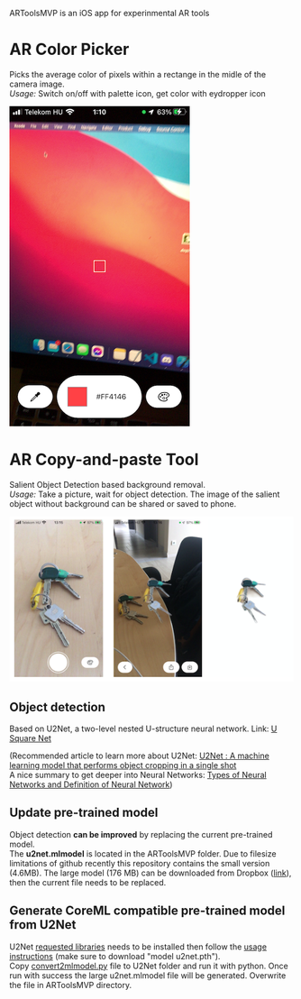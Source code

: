 ARToolsMVP is an iOS app for experinmental AR tools

# AR Color Picker
Picks the average color of pixels within a rectange in the midle of the camera image.  
*Usage:* Switch on/off with palette icon, get color with eydropper icon

![](images/colorpicker.png)

# AR Copy-and-paste Tool
Salient Object Detection based background removal.  
*Usage:* Take a picture, wait for object detection. The image of the salient object without background can be shared or saved to phone.

![](images/remov.png)

## Object detection
Based on U2Net, a two-level nested U-structure neural network. Link: [U Square Net](https://github.com/xuebinqin/U-2-Net)

(Recommended article to learn more about U2Net: [U2Net : A machine learning model that performs object cropping in a single shot](https://medium.com/axinc-ai/u2net-a-machine-learning-model-that-performs-object-cropping-in-a-single-shot-48adfc158483)  
A nice summary to get deeper into Neural Networks: [Types of Neural Networks and Definition of Neural Network](https://www.mygreatlearning.com/blog/types-of-neural-networks/))

## Update pre-trained model
Object detection **can be improved** by replacing the current pre-trained model.  
The **u2net.mlmodel** is located in the ARToolsMVP folder. Due to filesize limitations of github recently this repository contains the small version (4.6MB). The large model (176 MB) can be downloaded from Dropbox ([link](https://www.dropbox.com/s/c9d6nb1uoj6aom2/u2net.mlmodel?dl=0)), then the current file needs to be replaced.

## Generate CoreML compatible pre-trained model from U2Net
U2Net [requested libraries](https://github.com/xuebinqin/U-2-Net#required-libraries) needs to be installed then follow the [usage instructions]( https://github.com/xuebinqin/U-2-Net#usage-for-salient-object-detection) (make sure to download "model u2net.pth").  
Copy [convert2mlmodel.py](https://github.com/maszatkavics/ARToolsMVP/blob/04b56caf70a267c014c1c9da64f9b4abcaa0fd61/convert2mlmodel.py) file to U2Net folder and run it with python. Once run with success the large u2net.mlmodel file will be generated. Overwrite the file in ARToolsMVP directory.

